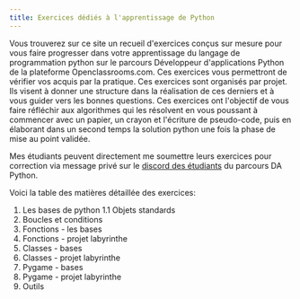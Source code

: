 ```yaml
---
title: Exercices dédiés à l'apprentissage de Python
---
```


Vous trouverez sur ce site un recueil d'exercices conçus sur mesure pour vous faire progresser dans votre apprentissage du langage de programmation python sur le parcours Développeur d'applications Python de la plateforme Openclassrooms.com. Ces exercices vous permettront de vérifier vos acquis par la pratique. Ces exercices sont organisés par projet. Ils visent à donner une structure dans la réalisation de ces derniers et à vous guider vers les bonnes questions. Ces exercices ont l'objectif de vous faire réfléchir aux algorithmes qui les résolvent en vous poussant à commencer avec un papier, un crayon et l'écriture de pseudo-code, puis en élaborant dans un second temps la solution python une fois la phase de mise au point validée.

Mes étudiants peuvent directement me soumettre leurs exercices pour correction via message privé sur le [discord des étudiants](http://discord.pythonclassmates.org) du parcours DA Python.

Voici la table des matières détaillée des exercices:

1. Les bases de python
  1.1 Objets standards
  2. Boucles et conditions
  2. Fonctions - les bases
  3. Fonctions - projet labyrinthe
  4. Classes - bases
  5. Classes - projet labyrinthe
  6. Pygame - bases
  7. Pygame - projet labyrinthe
  8. Outils

